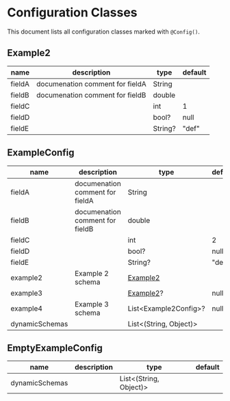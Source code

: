 # Configuration Classes

This document lists all configuration classes marked with `@Config()`.

## Example2


|name|description|type|default|
|--|--|--|--|
|fieldA| documenation comment for fieldA|String||
|fieldB| documenation comment for fieldB|double||
|fieldC||int|1|
|fieldD||bool?|null|
|fieldE||String?|"def"|

## ExampleConfig


|name|description|type|default|
|--|--|--|--|
|fieldA| documenation comment for fieldA|String||
|fieldB| documenation comment for fieldB|double||
|fieldC||int|2|
|fieldD||bool?|null|
|fieldE||String?|"def"|
|example2| Example 2 schema|[Example2](#Example2)||
|example3||[Example2](#Example2)?|null|
|example4| Example 3 schema|List\<Example2Config\>?|null|
|dynamicSchemas||List\<(String, Object)\>||

## EmptyExampleConfig


|name|description|type|default|
|--|--|--|--|
|dynamicSchemas||List\<(String, Object)\>||

